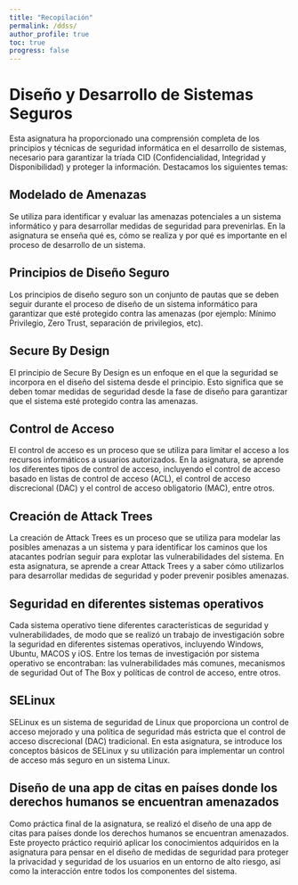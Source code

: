 ```yaml
---
title: "Recopilación"
permalink: /ddss/
author_profile: true
toc: true
progress: false
---
```


# Diseño y Desarrollo de Sistemas Seguros

Esta asignatura ha proporcionado una comprensión completa de los principios y técnicas de seguridad informática en el desarrollo de sistemas, necesario para garantizar la tríada CID (Confidencialidad, Integridad y Disponibilidad) y proteger la información. Destacamos los siguientes temas:

## Modelado de Amenazas
Se utiliza para identificar y evaluar las amenazas potenciales a un sistema informático y para desarrollar medidas de seguridad para prevenirlas. En la asignatura se enseña qué es, cómo se realiza y por qué es importante en el proceso de desarrollo de un sistema.

## Principios de Diseño Seguro

Los principios de diseño seguro son un conjunto de pautas que se deben seguir durante el proceso de diseño de un sistema informático para garantizar que esté protegido contra las amenazas (por ejemplo: Mínimo Privilegio, Zero Trust, separación de privilegios, etc).

## Secure By Design

El principio de Secure By Design es un enfoque en el que la seguridad se incorpora en el diseño del sistema desde el principio. Esto significa que se deben tomar medidas de seguridad desde la fase de diseño para garantizar que el sistema esté protegido contra las amenazas.

## Control de Acceso

El control de acceso es un proceso que se utiliza para limitar el acceso a los recursos informáticos a usuarios autorizados. En la asignatura, se aprende los diferentes tipos de control de acceso, incluyendo el control de acceso basado en listas de control de acceso (ACL), el control de acceso discrecional (DAC) y el control de acceso obligatorio (MAC), entre otros.

## Creación de Attack Trees

La creación de Attack Trees es un proceso que se utiliza para modelar las posibles amenazas a un sistema y para identificar los caminos que los atacantes podrían seguir para explotar las vulnerabilidades del sistema. En esta asignatura, se aprende a crear Attack Trees y a saber cómo utilizarlos para desarrollar medidas de seguridad y poder prevenir posibles amenazas.

## Seguridad en diferentes sistemas operativos

Cada sistema operativo tiene diferentes características de seguridad y vulnerabilidades, de modo que se realizó un trabajo de investigación sobre la seguridad en diferentes sistemas operativos, incluyendo Windows, Ubuntu, MACOS y iOS. Entre los temas de investigación por sistema operativo se encontraban: las vulnerabilidades más comunes, mecanismos de seguridad Out of The Box y políticas de control de acceso, entre otros.

## SELinux

SELinux es un sistema de seguridad de Linux que proporciona un control de acceso mejorado y una política de seguridad más estricta que el control de acceso discrecional (DAC) tradicional. En esta asignatura, se introduce los conceptos básicos de SELinux y su utilización para implementar un control de acceso más seguro en un sistema Linux.

## Diseño de una app de citas en países donde los derechos humanos se encuentran amenazados

Como práctica final de la asignatura, se realizó el diseño de una app de citas para países donde los derechos humanos se encuentran amenazados. Este proyecto práctico requirió aplicar los conocimientos adquiridos en la asignatura para pensar en el diseño de medidas de seguridad para proteger la privacidad y seguridad de los usuarios en un entorno de alto riesgo, así como la interacción entre todos los componentes del sistema.